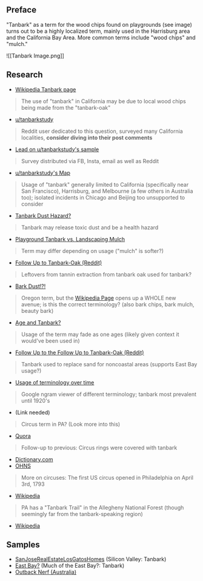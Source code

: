 ## Preface

"Tanbark" as a term for the wood chips found on playgrounds (see image) turns out to be a highly localized term, mainly used in the Harrisburg area and the California Bay Area. More common terms include "wood chips" and "mulch."

![[Tanbark Image.png]]

## Research

- [Wikipedia Tanbark page](https://en.wikipedia.org/wiki/Tanbark#:~:text=In%20some%20areas%20of%20the%20United%20States%2C%20such%20as%20northern%20California%5Bcitation%20needed%5D%2C%20%22mulch%22%20is%20often%20called%20tanbark)
> The use of "tanbark" in California may be due to local wood chips being made from the "tanbark-oak"
- [u/tanbarkstudy](https://www.reddit.com/user/tanbarkstudy/)
> Reddit user dedicated to this question, surveyed many California localities, **consider diving into their post comments**
- [Lead on u/tanbarkstudy's sample](https://www.reddit.com/r/SampleSize/comments/dxrmtn/comment/f7vvhok/?utm_source=share&utm_medium=web2x&context=3)
> Survey distributed via FB, Insta, email as well as Reddit
- [u/tanbarkstudy's Map](https://www.google.com/maps/d/u/0/viewer?ll=-3.81666561775622e-14%2C88.67995537446666&z=1&mid=1HQXCEPvY3OeCLVV8roEnWcuUtGWm4gCr)
> Usage of "tanbark" generally limited to California (specifically near San Francisco), Harrisburg, and Melbourne (a few others in Australia too); isolated incidents in Chicago and Beijing too unsupported to consider
- [Tanbark Dust Hazard?](https://www.reddit.com/r/AskAnAmerican/comments/sli3yt/comment/hvt83v3/?utm_source=share&utm_medium=web2x&context=3)
> Tanbark may release toxic dust and be a health hazard
- [Playground Tanbark vs. Landscaping Mulch](https://www.reddit.com/r/AskAnAmerican/comments/sli3yt/comment/hvt8e41/?utm_source=share&utm_medium=web2x&context=3)
> Term may differ depending on usage ("mulch" is softer?)
- [Follow Up to Tanbark-Oak (Reddit)](https://www.reddit.com/r/bayarea/comments/b34rbv/comment/eiz52qf/?utm_source=share&utm_medium=web2x&context=3)
> Leftovers from tannin extraction from tanbark oak used for tanbark?
- [Bark Dust!?!](https://www.reddit.com/r/bayarea/comments/b34rbv/comment/eixl3s3/?utm_source=share&utm_medium=web2x&context=3)
> Oregon term, but the [Wikipedia Page](https://en.wikipedia.org/wiki/Barkdust) opens up a WHOLE new avenue; is this the correct terminology? (also bark chips, bark mulch, beauty bark)
- [Age and Tanbark?](https://www.reddit.com/r/bayarea/comments/b34rbv/comment/ej1x1ip/?utm_source=share&utm_medium=web2x&context=3)
> Usage of the term may fade as one ages (likely given context it would've been used in)
- [Follow Up to the Follow Up to Tanbark-Oak (Reddit)](https://www.reddit.com/r/bayarea/comments/b34rbv/comment/ewekb7p/?utm_source=share&utm_medium=web2x&context=3)
> Tanbark used to replace sand for noncoastal areas (supports East Bay usage?)
- [Usage of terminology over time](https://books.google.com/ngrams/graph?content=tanbark%2Ctan+bark%2Cwood+chips&year_start=1800&year_end=2019&corpus=en-2019&smoothing=3)
> Google ngram viewer of different terminology; tanbark most prevalent until 1920's 
- (Link needed)
>  Circus term in PA? (Look more into this)
- [Quora](https://www.quora.com/The-bits-of-chipped-wood-that-cover-the-ground-at-playgrounds-we-always-called-that-tanbark-I-heard-some-people-discussing-that-apparently-tanbark-is-a-Bay-Area-term-Is-this-true#:~:text=I%20knew%20%27tanbark%27%20as%20a%20circus%20term%20growing%20up%20in%20the%20East%3B)
> Follow-up to previous: Circus rings were covered with tanbark
- [Dictionary.com](https://www.dictionary.com/browse/tanbark#:~:text=a%20surface%20covered%20with%20pieces%20of%20tanbark%2C%20especially%20a%20circus%20ring.)
- [OHNS](http://www.hobonickels.org/circus.htm#:~:text=Tanbark%20%2D%20The%20shredded%20bark%20from%20trees%20from%20which%20tannin%20has%20been%20extracted%20and%20used%20to%20cover%20circus%20arena%20ground.)
> More on circuses: The first US circus opened in Philadelphia on April 3rd, 1793
- [Wikipedia](https://en.wikipedia.org/wiki/Circus#:~:text=Ricketts%20and%20the%20first%20American%20circus)
> PA has a "Tanbark Trail" in the Allegheny National Forest (though seemingly far from the tanbark-speaking region)
- [Wikipedia](https://en.wikipedia.org/wiki/Tanbark_Trail)
## Samples
- [SanJoseRealEstateLosGatosHomes](https://sanjoserealestatelosgatoshomes.com/landscaping-with-tanbark-or-mulch-use-caution/) (Silicon Valley: Tanbark)
- [East Bay?](https://www.reddit.com/r/bayarea/comments/b34rbv/comment/eixvkzj/?utm_source=share&utm_medium=web2x&context=3) (Much of the East Bay?: Tanbark)
- [Outback Nerf (Australia)](http://cplnerf.blogspot.com/2018/01/game-report-mhvz-7118.html#:~:text=to%20leave%20the-,tanbark,-and%20stay%20towards)
<!--stackedit_data:
eyJoaXN0b3J5IjpbLTUzNTc5ODE0MywtNjU5ODYxNDc4XX0=
-->